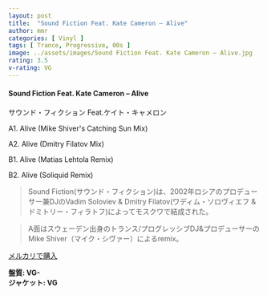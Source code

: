 ```yaml
---
layout: post
title:  "Sound Fiction Feat. Kate Cameron – Alive"
author: mmr
categories: [ Vinyl ]
tags: [ Trance, Progressive, 00s ]
image: ../assets/images/Sound Fiction Feat. Kate Cameron – Alive.jpg
rating: 3.5
v-rating: VG
---
```


#### Sound Fiction Feat. Kate Cameron – Alive

サウンド・フィクション Feat.ケイト・キャメロン

A1. Alive (Mike Shiver's Catching Sun Mix)

A2. Alive (Dmitry Filatov Mix)

B1. Alive (Matias Lehtola Remix)

B2. Alive (Soliquid Remix)

> Sound Fiction(サウンド・フィクション)は、2002年ロシアのプロデューサー兼DJのVadim Soloviev & Dmitry Filatov(ワディム・ソロヴィエフ & ドミトリー・フィラトフ)によってモスクワで結成された。

> A面はスウェーデン出身のトランス/プログレッシブDJ&プロデューサーのMike Shiver（マイク・シヴァー）によるremix。

[メルカリで購入](https://jp.mercari.com/item/m89465785015)

<div class="mt-4 mb-4 d-flex align-items-center">
<strong class="mr-1">盤質: VG-</strong>
</div>
<div class="mt-4 mb-4 d-flex align-items-center">
<strong class="mr-1">ジャケット: VG</strong>
</div>
